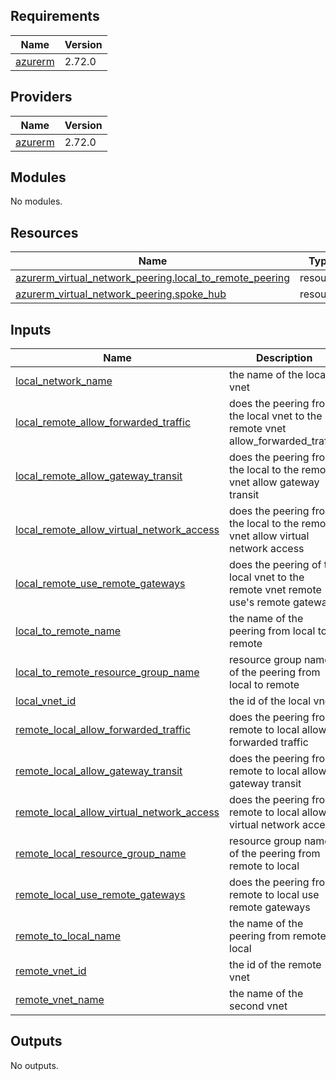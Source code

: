 ## Requirements

| Name | Version |
|------|---------|
| <a name="requirement_azurerm"></a> [azurerm](#requirement\_azurerm) | 2.72.0 |

## Providers

| Name | Version |
|------|---------|
| <a name="provider_azurerm"></a> [azurerm](#provider\_azurerm) | 2.72.0 |

## Modules

No modules.

## Resources

| Name | Type |
|------|------|
| [azurerm_virtual_network_peering.local_to_remote_peering](https://registry.terraform.io/providers/hashicorp/azurerm/2.72.0/docs/resources/virtual_network_peering) | resource |
| [azurerm_virtual_network_peering.spoke_hub](https://registry.terraform.io/providers/hashicorp/azurerm/2.72.0/docs/resources/virtual_network_peering) | resource |

## Inputs

| Name | Description | Type | Default | Required |
|------|-------------|------|---------|:--------:|
| <a name="input_local_network_name"></a> [local\_network\_name](#input\_local\_network\_name) | the name of the local vnet | `string` | n/a | yes |
| <a name="input_local_remote_allow_forwarded_traffic"></a> [local\_remote\_allow\_forwarded\_traffic](#input\_local\_remote\_allow\_forwarded\_traffic) | does the peering from the local vnet to the remote vnet allow\_forwarded\_traffic | `bool` | `true` | no |
| <a name="input_local_remote_allow_gateway_transit"></a> [local\_remote\_allow\_gateway\_transit](#input\_local\_remote\_allow\_gateway\_transit) | does the peering from the local to the remote vnet allow gateway transit | `bool` | `false` | no |
| <a name="input_local_remote_allow_virtual_network_access"></a> [local\_remote\_allow\_virtual\_network\_access](#input\_local\_remote\_allow\_virtual\_network\_access) | does the peering from the local to the remote vnet allow virtual network access | `bool` | `true` | no |
| <a name="input_local_remote_use_remote_gateways"></a> [local\_remote\_use\_remote\_gateways](#input\_local\_remote\_use\_remote\_gateways) | does the peering of the local vnet to the remote vnet remote use's remote gateways | `bool` | `false` | no |
| <a name="input_local_to_remote_name"></a> [local\_to\_remote\_name](#input\_local\_to\_remote\_name) | the name of the peering from local to remote | `string` | n/a | yes |
| <a name="input_local_to_remote_resource_group_name"></a> [local\_to\_remote\_resource\_group\_name](#input\_local\_to\_remote\_resource\_group\_name) | resource group name of the peering from local to remote | `string` | n/a | yes |
| <a name="input_local_vnet_id"></a> [local\_vnet\_id](#input\_local\_vnet\_id) | the id of the local vnet | `string` | n/a | yes |
| <a name="input_remote_local_allow_forwarded_traffic"></a> [remote\_local\_allow\_forwarded\_traffic](#input\_remote\_local\_allow\_forwarded\_traffic) | does the peering from remote to local allow forwarded traffic | `bool` | `true` | no |
| <a name="input_remote_local_allow_gateway_transit"></a> [remote\_local\_allow\_gateway\_transit](#input\_remote\_local\_allow\_gateway\_transit) | does the peering from remote to local allow gateway transit | `bool` | `false` | no |
| <a name="input_remote_local_allow_virtual_network_access"></a> [remote\_local\_allow\_virtual\_network\_access](#input\_remote\_local\_allow\_virtual\_network\_access) | does the peering from remote to local allow virtual network access | `bool` | `true` | no |
| <a name="input_remote_local_resource_group_name"></a> [remote\_local\_resource\_group\_name](#input\_remote\_local\_resource\_group\_name) | resource group name of the peering from remote to local | `string` | n/a | yes |
| <a name="input_remote_local_use_remote_gateways"></a> [remote\_local\_use\_remote\_gateways](#input\_remote\_local\_use\_remote\_gateways) | does the peering from remote to local use remote gateways | `bool` | `false` | no |
| <a name="input_remote_to_local_name"></a> [remote\_to\_local\_name](#input\_remote\_to\_local\_name) | the name of the peering from remote to local | `string` | n/a | yes |
| <a name="input_remote_vnet_id"></a> [remote\_vnet\_id](#input\_remote\_vnet\_id) | the id of the remote vnet | `string` | n/a | yes |
| <a name="input_remote_vnet_name"></a> [remote\_vnet\_name](#input\_remote\_vnet\_name) | the name of the second vnet | `string` | n/a | yes |

## Outputs

No outputs.
